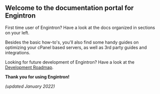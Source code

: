 ## Welcome to the documentation portal for Engintron

First time user of Engintron? Have a look at the docs organized in sections on your left.

Besides the basic how-to's, you'll also find some handy guides on optimizing your cPanel based servers, as well as 3rd party guides and integrations.

Looking for future development of Engintron? Have a look at the [Development Roadmap](pages/roadmap).

**Thank you for using Engintron!**

_(updated January 2022)_
